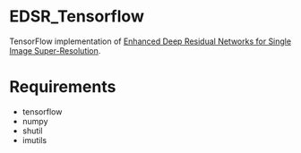 # EDSR_Tensorflow
TensorFlow implementation of [Enhanced Deep Residual Networks for Single Image Super-Resolution](https://arxiv.org/pdf/1707.02921.pdf).

# Requirements
- tensorflow
- numpy
- shutil
- imutils